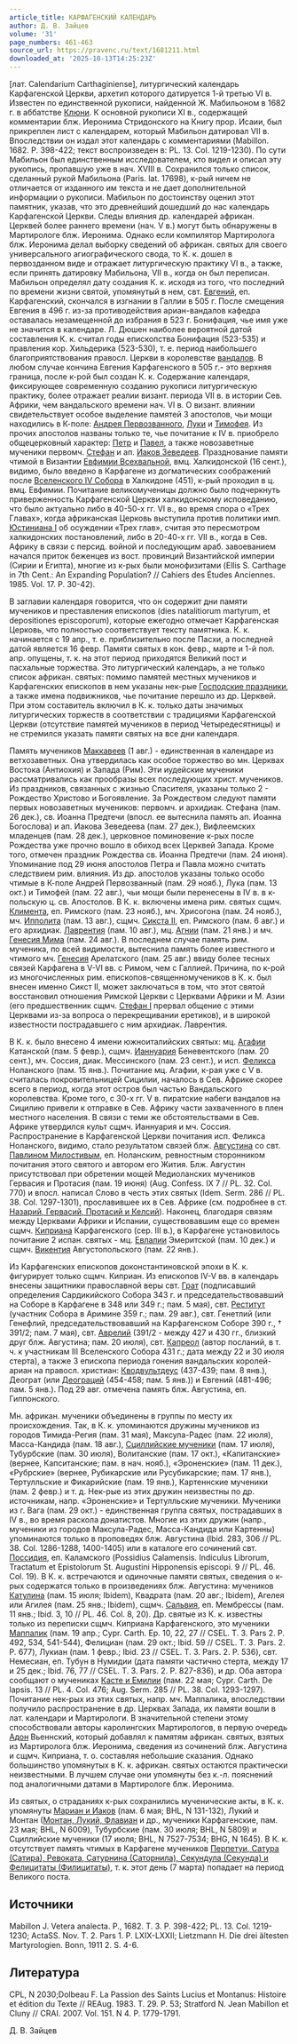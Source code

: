 ```yaml
---
article_title: КАРФАГЕНСКИЙ КАЛЕНДАРЬ
author: Д. В. Зайцев
volume: '31'
page_numbers: 461-463
source_url: https://pravenc.ru/text/1681211.html
downloaded_at: '2025-10-13T14:25:23Z'
---
```


[лат. Calendarium Carthaginiense], литургический календарь Карфагенской Церкви, архетип которого датируется 1-й третью VI в. Известен по единственной рукописи, найденной Ж. Мабильоном в 1682 г. в аббатстве [Клюни](https://pravenc.ru/text/Клюни.html). К основной рукописи XI в., содержащей комментарии блж. Иеронима Стридонского на Книгу прор. Исаии, был прикреплен лист с календарем, который Мабильон датировал VII в. Впоследствии он издал этот календарь с комментариями (Mabillon. 1682. P. 398-422; текст воспроизведен в: PL. 13. Col. 1219-1230). По сути Мабильон был единственным исследователем, кто видел и описал эту рукопись, пропавшую уже в нач. XVIII в. Сохранился только список, сделанный рукой Мабильона (Paris. lat. 17698), к-рый ничем не отличается от изданного им текста и не дает дополнительной информации о рукописи. Мабильон по достоинству оценил этот памятник, указав, что это древнейший дошедший до нас календарь Карфагенской Церкви. Следы влияния др. календарей африкан. Церквей более раннего времени (нач. V в.) могут быть обнаружены в Мартирологе блж. Иеронима. Однако если компилятор Мартиролога блж. Иеронима делал выборку сведений об африкан. святых для своего универсального агиографического свода, то К. к. дошел в первозданном виде и отражает литургическую практику VI в., а также, если принять датировку Мабильона, VII в., когда он был переписан. Мабильон определял дату создания К. к. исходя из того, что последний по времени жизни святой, упомянутый в нем, свт. [Евгений](https://pravenc.ru/text/Евгений.html), еп. Карфагенский, скончался в изгнании в Галлии в 505 г. После смещения Евгения в 496 г. из-за противодействия ариан-вандалов кафедра оставалась незамещенной до избрания в 523 г. Бонифация, чье имя уже не значится в календаре. Л. Дюшен наиболее вероятной датой составления К. к. считал годы епископства Бонифация (523-535) и правления кор. Хильдерика (523-530), т. е. период наибольшего благоприятствования правосл. Церкви в королевстве [вандалов](https://pravenc.ru/text/Вандалы.html). В любом случае кончина Евгения Карфагенского в 505 г.- это верхняя граница, после к-рой был создан К. к. Содержание календаря, фиксирующее современную созданию рукописи литургическую практику, более отражает реалии визант. периода VII в. в истории Сев. Африки, чем вандальского времени нач. VI в. О визант. влиянии свидетельствует особое выделение памятей 3 апостолов, чьи мощи находились в К-поле: [Андрея Первозванного](<https://pravenc.ru/text/Андрея Первозванного.html>), [Луки](https://pravenc.ru/text/Лука.html) и [Тимофея](https://pravenc.ru/text/Тимофей.html). Из прочих апостолов названы только те, чье почитание к IV в. приобрело общецерковный характер: [Петр](https://pravenc.ru/text/Петр.html) и [Павел](https://pravenc.ru/text/Павел.html), а также новозаветные мученики первомч. [Стефан](https://pravenc.ru/text/Стефан.html) и ап. [Иаков Зеведеев](<https://pravenc.ru/text/Иаков Зеведеев.html>). Празднование памяти чтимой в Византии [Евфимии Всехвальной](<https://pravenc.ru/text/Евфимия Всехвальная.html>), вмц. Халкидонской (16 сент.), видимо, было введено в Карфагене из догматических соображений после [Вселенского IV Собора](<https://pravenc.ru/text/Вселенский IV Собор.html>) в Халкидоне (451), к-рый проходил в ц. вмц. Евфимии. Почитание великомученицы должно было подчеркнуть приверженность Карфагенской Церкви халкидонскому исповеданию, что было актуально либо в 40-50-х гг. VI в., во время спора о «Трех Главах», когда африканская Церковь выступила против политики имп. [Юстиниана I](<https://pravenc.ru/text/Юстиниан I.html>) об осуждении «Трех глав», считая это пересмотром халкидонских постановлений, либо в 20-40-х гг. VII в., когда в Сев. Африку в связи с персид. войной и последующим араб. завоеванием начался приток беженцев из вост. провинций Византийской империи (Сирии и Египта), многие из к-рых были монофизитами (Ellis S. Carthage in 7th Cent.: An Expanding Population? // Cahiers des Études Anciennes. 1985. Vol. 17. P. 30-42).

В заглавии календаря говорится, что он содержит дни памяти мучеников и преставления епископов (dies natalitiorum martyrum, et depositiones episcoporum), которые ежегодно отмечает Карфагенская Церковь, что полностью соответствует тексту памятника. К. к. начинается с 19 апр., т. е. приблизительно после Пасхи, а последней датой является 16 февр. Памяти святых в кон. февр., марте и 1-й пол. апр. опущены, т. к. на этот период приходятся Великий пост и пасхальные торжества. Это литургический календарь, а не только список африкан. святых: помимо памятей местных мучеников и Карфагенских епископов в нем указаны нек-рые [Господские праздники](<https://pravenc.ru/text/Господские праздники.html>), а также имена подвижников, чье почитание перешло из др. Церквей. При этом составитель включил в К. к. только даты значимых литургических торжеств в соответствии с традициями Карфагенской Церкви (отсутствие памятей мучеников в период Четыредесятницы) и не стремился указать памяти святых на все дни календаря.

Память мучеников [Маккавеев](https://pravenc.ru/text/Маккавеев.html) (1 авг.) - единственная в календаре из ветхозаветных. Она утвердилась как особое торжество во мн. Церквах Востока (Антиохия) и Запада (Рим). Эти иудейские мученики рассматривались как прообразы всех последующих христ. мучеников. Из праздников, связанных с жизнью Спасителя, указаны только 2 - Рождество Христово и Богоявление. За Рождеством следуют памяти первых новозаветных мучеников: первомч. и архидиак. Стефана (пам. 26 дек.), св. Иоанна Предтечи (впосл. ее вытеснила память ап. Иоанна Богослова) и ап. Иакова Зеведеева (пам. 27 дек.), Вифлеемских младенцев (пам. 28 дек.), церковное поминовение к-рых после Рождества уже прочно вошло в обиход всех Церквей Запада. Кроме того, отмечен праздник Рождества св. Иоанна Предтечи (пам. 24 июня). Упоминание под 29 июня апостолов Петра и Павла можно считать следствием рим. влияния. Из др. апостолов указаны только особо чтимые в К-поле Андрей Первозванный (пам. 29 нояб.), Лука (пам. 13 окт.) и Тимофей (пам. 22 авг.), чьи мощи были перенесены в IV в. в к-польскую ц. св. Апостолов. В К. к. включены имена рим. святых сщмч. [Климента](https://pravenc.ru/text/Климент.html), еп. Римского (пам. 23 нояб.), мч. Хрисогона (пам. 24 нояб.), мч. [Ипполита](https://pravenc.ru/text/Ипполита.html) (пам. 13 авг.), сщмч. [Сикста II](<https://pravenc.ru/text/Сикста II.html>), еп. Римского (пам. 6 авг.) и его архидиак. [Лаврентия](https://pravenc.ru/text/Лаврентий.html) (пам. 10 авг.), мц. [Агнии](https://pravenc.ru/text/Агнии.html) (пам. 21 янв.) и мч. [Генесия Мима](<https://pravenc.ru/text/Генесия Мима.html>) (пам. 24 авг.). В последнем случае память рим. мученика, по всей видимости, вытеснила память более известного и чтимого мч. [Генесия](https://pravenc.ru/text/Генесия.html) Арелатского (пам. 25 авг.) ввиду более тесных связей Карфагена в V-VI вв. с Римом, чем с Галлией. Причина, по к-рой из многочисленных рим. епископов-священномучеников в К. к. был внесен именно Сикст II, может заключаться в том, что этот святой восстановил отношения Римской Церкви с Церквами Африки и М. Азии (его предшественник сщмч. [Стефан I](<https://pravenc.ru/text/Стефан I.html>) прервал общение с этими Церквами из-за вопроса о перекрещивании еретиков), и в широкой известности пострадавшего с ним архидиак. Лаврентия.

В К. к. было внесено 4 имени южноиталийских святых: мц. [Агафии](https://pravenc.ru/text/Агафии.html) Катанской (пам. 5 февр.), сщмч. [Ианнуария](https://pravenc.ru/text/Ианнуария.html) Беневентского (пам. 20 сент.), мч. Соссия, диак. Мессинского (пам. 23 сент.), и исп. [Феликса](https://pravenc.ru/text/Феликса.html) Ноланского (пам. 15 янв.). Почитание мц. Агафии, к-рая уже с V в. считалась покровительницей Сицилии, началось в Сев. Африке скорее всего в период, когда этот остров был частью Вандальского королевства. Кроме того, с 30-х гг. V в. пиратские набеги вандалов на Сицилию привели к отправке в Сев. Африку части захваченного в плен местного населения. В связи с теми же обстоятельствами в Сев. Африке утвердился культ сщмч. Ианнуария и мч. Соссия. Распространение в Карфагенской Церкви почитания исп. Феликса Ноланского, видимо, стало результатом связей блж. [Августина](https://pravenc.ru/text/АВГУСТИН.html) со свт. [Павлином Милостивым](<https://pravenc.ru/text/Павлином Милостивым.html>), еп. Ноланским, ревностным сторонником почитания этого святого и автором его Жития. Блж. Августин присутствовал при обретении мощей Медиоланских мучеников Гервасия и Протасия (пам. 19 июня) (Aug. Confess. IX 7 // PL. 32. Col. 770) и впосл. написал Слово в честь этих святых (Idem. Serm. 286 // PL. 38. Col. 1297-1301), прославившее их в Сев. Африке (см. подробнее в ст. [Назарий, Гервасий, Протасий и Келсий](<https://pravenc.ru/text/Назарий  Гервасий  Протасий и Келсий.html>)). Наконец, благодаря связям между Церквами Африки и Испании, существовавшим еще со времен сщмч. [Киприана](https://pravenc.ru/text/Киприан.html) Карфагенского (сер. III в.), в Карфагене установилось почитание 2 испан. святых - мц. [Евлалии](https://pravenc.ru/text/Евлалии.html) Эмеритской (пам. 10 дек.) и сщмч. [Викентия](https://pravenc.ru/text/Викентия.html) Августопольского (пам. 22 янв.).

Из Карфагенских епископов доконстантиновской эпохи в К. к. фигурирует только сщмч. Киприан. Из епископов IV-V вв. в календарь внесены защитники православной веры свт. [Грат](https://pravenc.ru/text/Грат.html) (подписавший определения Сардикийского Собора 343 г. и председательствовавший на Соборе в Карфагене в 348 или 349 г.; пам. 5 мая), свт. [Реститут](https://pravenc.ru/text/Реститут.html) (участник Собора в Аримине 359 г.; пам. 29 авг.), свт. Генетлий (или Генефлий, председательствовавший на Карфагенском Соборе 390 г., † 391/2; пам. 7 мая), свт. [Аврелий](https://pravenc.ru/text/Аврелий.html) (391/2 - между 427 и 430 гг., близкий друг блж. Августина; пам. 20 июля), свт. [Капреол](https://pravenc.ru/text/Капреол.html) (автор посланий, в т. ч. к участникам III Вселенского Собора 431 г.; дата между 22 и 30 июля стерта), а также 3 епископа периода гонения вандальских королей-ариан на правосл. христиан: [Кводвультдеус](https://pravenc.ru/text/Кводвультдеус.html) (437-439; пам. 8 янв.), Деограт (или [Деограций](https://pravenc.ru/text/Деограций.html) (454-458; пам. 5 янв.)) и Евгений (481-496; пам. 5 янв.). Под 29 авг. отмечена память блж. Августина, еп. Гиппонского.

Мн. африкан. мученики объединены в группы по месту их происхождения. Так, в К. к. упоминаются дружины мучеников из городов Тимида-Регия (пам. 31 мая), Максула-Радес (пам. 22 июля), Масса-Кандида (пам. 18 авг.), [Сциллийские мученики](<https://pravenc.ru/text/Сциллийские мученики.html>) (пам. 17 июля), Тубурбские (пам. 30 июля), Волитанские (пам. 17 окт.), «Капитанские» (вернее, Капситанские; пам. в нач. нояб.), «Эроненские» (пам. 11 дек.), «Рубрские» (вернее, Рубикарские или Русубикарские; пам. 17 янв.), Тертулльские и Фикарийские (пам. 19 янв.), Картеннские мученики (пам. 2 февр.) и т. д. Нек-рые из этих дружин неизвестны по др. источникам, напр. «Эроненские» и Тертулльские мученики. Мученики из г. Вага (пам. 29 окт.) - единственная группа святых, пострадавших в IV в., во время раскола донатистов. Многие из этих дружин (напр., мученики из городов Максула-Радес, Масса-Кандида или Картенны) упоминаются только в проповедях блж. Августина (Ibid. 283, 306 // PL. 38. Col. 1286-1288, 1400-1405) или в каталоге его сочинений свт. [Поссидия](https://pravenc.ru/text/Поссидия.html), еп. Каламского (Possidius Calamensis. Indiculus Librorum, Tractatum et Epistolorum St. Augustini Hipponensis episcopi. 9 // PL. 46. Col. 19). В К. к. встречаются и одиночные памяти святых, сведения о к-рых содержатся только в произведениях блж. Августина: мучеников [Катулина](https://pravenc.ru/text/Катулина.html) (пам. 15 июля; Ibidem), Квадрата (пам. 20 авг.; Ibidem), Агелея или Агилея (пам. 25 янв.; Ibidem), cщмч. [Сальвия](https://pravenc.ru/text/Сальвия.html), еп. Мембрессы (пам. 11 янв.; Ibid. 3, 10 // PL. 46. Col. 8, 20). Др. святые из К. к. известны только из переписки сщмч. Киприана Карфагенского, это мученики [Маппалик](https://pravenc.ru/text/Маппалик.html) (пам. 19 апр.; Cypr. Carth. Ep. 10, 22, 27 // CSEL. T. 3. Pars 2. P. 492, 534, 541-544), Фелициан (пам. 29 окт.; Ibid. 59 // CSEL. T. 3. Pars. 2. P. 677), Лукиан (пам. 1 февр.; Ibid. 23 // CSEL. T. 3. Pars. 2. P. 536), свт. Немесиан, еп. Тубун в Нумидии (дата памяти частично стерта, между 17 и 25 дек.; Ibid. 76, 77 // CSEL. T. 3. Pars. 2. P. 827-836), и др. Оба автора сообщают о мучениках [Касте и Емилии](<https://pravenc.ru/text/Касте и Емилии.html>) (пам. 22 мая; Cypr. Carth. De lapsis. 13 // PL. 4. Col. 476; Aug. Serm. 285 // PL. 38. Col. 1293-1297). Почитание нек-рых из этих святых, напр. мч. Маппалика, впоследствии получило распространение в др. Церквах Запада, их памяти вошли в лат. календари и Мартирологи. В значительной степени этому способствовали авторы каролингских Мартирологов, в первую очередь [Адон](https://pravenc.ru/text/Адон.html) Вьеннский, который добавлял к памятям африкан. святых, взятых из Мартиролога блж. Иеронима, сведения из сочинений блж. Августина и сщмч. Киприана, т. о. составляя небольшие сказания. Однако большинство упомянутых в К. к. африкан. святых остаются практически неизвестными. В лучшем случае они упомянуты без к.-л. пояснений под аналогичными датами в Мартирологе блж. Иеронима.

Из святых, о страданиях к-рых сохранились мученические акты, в К. к. упомянуты [Мариан и Иаков](<https://pravenc.ru/text/Мариан и Иаков.html>) (пам. 6 мая; BHL, N 131-132), Лукий и Монтан ([Монтан, Лукий, Флавиан](<https://pravenc.ru/text/Монтан  Лукий  Флавиан.html>) и др., мученики Карфагенские, пам. 23 мая; BHL, N 6009), Тубурбские (пам. 30 июля; BHL, N 5809) и Сциллийские мученики (17 июля; BHL, N 7527-7534; BHG, N 1645). В К. к. отсутствует память чтимых в Карфагене мучеников [Перпетуи, Сатура (Сатира), Ревоката, Сатурнина (Саторнила), Секундула (Секунда) и Фелицитаты (Филицитаты)](<https://pravenc.ru/text/Перпетуи  Сатура (Сатира)  Ревоката  Сатурнина (Саторнила)  Секундула (Секунда) и Фелицитаты (Филицитаты).html>), т. к. этот день (7 марта) попадает на период Великого поста.

## Источники

Mabillon J. Vetera analecta. Р., 1682. T. 3. P. 398-422; PL. 13. Col. 1219-1230; ActaSS. Nov. T. 2. Pars 1. P. LXIX-LXXII; Lietzmann H. Die drei ältesten Martyrologien. Bonn, 1911 2. S. 4-6.

## Литература

CPL, N 2030;Dolbeau F. La Passion des Saints Lucius et Montanus: Histoire et édition du Texte // REAug. 1983. T. 29. P. 53; Stratford N. Jean Mabillon et Cluny // CRAI. 2007. Vol. 151. N 4. P. 1779-1791.

Д. В. Зайцев
